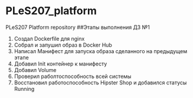 # PLeS207_platform
PLeS207 Platform repository
##Этапы выполнения ДЗ №1
1. Создал Dockerfile для nginx
2. Собрал и запушил образ в Docker Hub
3. Написал Манифест для запуска образа сделанного на предыдущем этапе
4. Добавил Init контейнер к манифесту
5. Добавил Volume
6. Проверил раболтоспособность всей системы
7. Восстановил работоспособность Hipster Shop и добавился статусы Running
